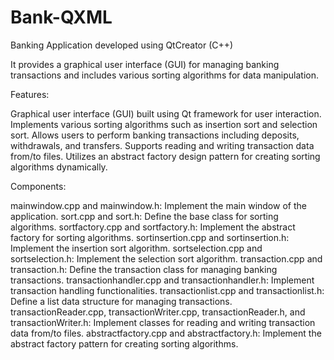 # Bank-QXML
Banking Application developed using QtCreator (C++)

It provides a graphical user interface (GUI) for managing banking transactions and includes various sorting algorithms for data manipulation.

Features:

Graphical user interface (GUI) built using Qt framework for user interaction.
Implements various sorting algorithms such as insertion sort and selection sort.
Allows users to perform banking transactions including deposits, withdrawals, and transfers.
Supports reading and writing transaction data from/to files.
Utilizes an abstract factory design pattern for creating sorting algorithms dynamically.

Components:

mainwindow.cpp and mainwindow.h: Implement the main window of the application.
sort.cpp and sort.h: Define the base class for sorting algorithms.
sortfactory.cpp and sortfactory.h: Implement the abstract factory for sorting algorithms.
sortinsertion.cpp and sortinsertion.h: Implement the insertion sort algorithm.
sortselection.cpp and sortselection.h: Implement the selection sort algorithm.
transaction.cpp and transaction.h: Define the transaction class for managing banking transactions.
transactionhandler.cpp and transactionhandler.h: Implement transaction handling functionalities.
transactionlist.cpp and transactionlist.h: Define a list data structure for managing transactions.
transactionReader.cpp, transactionWriter.cpp, transactionReader.h, and transactionWriter.h: Implement classes for reading and writing transaction data from/to files.
abstractfactory.cpp and abstractfactory.h: Implement the abstract factory pattern for creating sorting algorithms.
